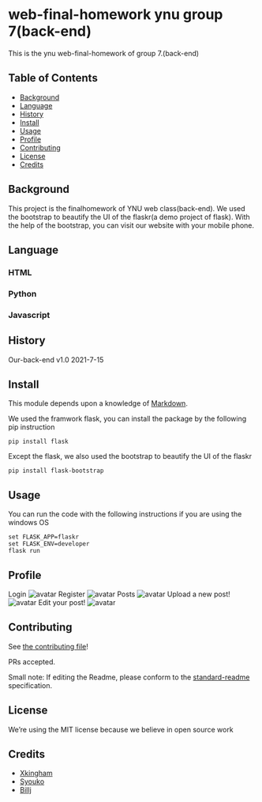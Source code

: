 # web-final-homework ynu group 7(back-end)
This is the ynu web-final-homework of group 7.(back-end)
## Table of Contents

- [Background](#background)
- [Language](#Language)
- [History](#history)
- [Install](#install)
- [Usage](#usage)
- [Profile](#profile)
- [Contributing](#contributing)
- [License](#license)
- [Credits](#credits)


## Background

This project is the finalhomework of YNU web class(back-end). We used the bootstrap to beautify the UI of the flaskr(a demo project of flask).
With the help of the bootstrap, you can visit our website with your mobile phone.

## Language
### HTML
### Python 
### Javascript
## History
Our-back-end v1.0 2021-7-15
## Install
This module depends upon a knowledge of [Markdown]().

We used the framwork flask, you can install the package by the following pip instruction
```
pip install flask
```
Except the flask, we also used the bootstrap to beautify the UI of the flaskr
```
pip install flask-bootstrap
```
## Usage
You can run the code with the following instructions if you are using the windows OS
```
set FLASK_APP=flaskr
set FLASK_ENV=developer
flask run
```
## Profile
Login 
![avatar](https://ftp.bmp.ovh/imgs/2021/07/000b10db5294471d.png)
Register
![avatar](https://ftp.bmp.ovh/imgs/2021/07/7579307a68500a0a.png)
Posts
![avatar](https://ftp.bmp.ovh/imgs/2021/07/7129b6545e62ee26.png)
Upload a new post!
![avatar](https://ftp.bmp.ovh/imgs/2021/07/00bd0c54e013ef0a.png)
Edit your post!
![avatar](https://ftp.bmp.ovh/imgs/2021/07/c3ff7f09ff016d96.png)
## Contributing

See [the contributing file](CONTRIBUTING.md)!

PRs accepted.

Small note: If editing the Readme, please conform to the [standard-readme](https://github.com/RichardLitt/standard-readme) specification.

## License
We’re using the MIT license because we believe in open source work

## Credits

* [Xkingham](https://github.com/XKingham)
* [Syouko](https://github.com/1615477241)
* [Billj](https://github.com/Bill-J01)
